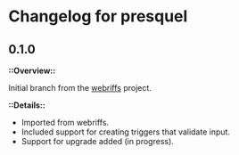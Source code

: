 # Changelog for presquel

## 0.1.0

**::Overview::**

Initial branch from the [webriffs](https://github.com/groboclown/webriffs)
project.


**::Details::**

* Imported from webriffs.
* Included support for creating triggers that validate input.
* Support for upgrade added (in progress).
